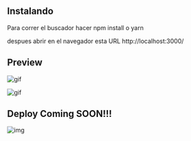 ## Instalando

Para correr el buscador hacer npm install o yarn

despues abrir en el navegador esta URL http://localhost:3000/

## Preview

![gif](https://i.giphy.com/media/Lc7cYHtoUoc80zQGHb/source.gif)

![gif](https://i.giphy.com/media/ZoWDQFJnZJMmIqzeqB/source.gif)

## Deploy Coming SOON!!!

![img](https://static.wikia.nocookie.net/looneytunes/images/e/e1/All.jpg/revision/latest?cb=20150313020828)

